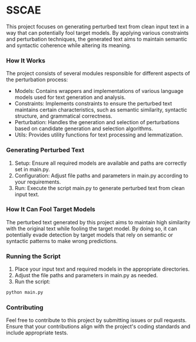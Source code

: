 # SSCAE
This project focuses on generating perturbed text from clean input text in a way that can potentially fool target models. By applying various constraints and perturbation techniques, the generated text aims to maintain semantic and syntactic coherence while altering its meaning.

### How It Works
The project consists of several modules responsible for different aspects of the perturbation process:

* Models: Contains wrappers and implementations of various language models used for text generation and analysis.
* Constraints: Implements constraints to ensure the perturbed text maintains certain characteristics, such as semantic similarity, syntactic structure, and grammatical correctness.
* Perturbation: Handles the generation and selection of perturbations based on candidate generation and selection algorithms.
* Utils: Provides utility functions for text processing and lemmatization.

### Generating Perturbed Text
1. Setup: Ensure all required models are available and paths are correctly set in main.py.
2. Configuration: Adjust file paths and parameters in main.py according to your requirements.
3. Run: Execute the script main.py to generate perturbed text from clean input text.

### How It Can Fool Target Models
The perturbed text generated by this project aims to maintain high similarity with the original text while fooling the target model. By doing so, it can potentially evade detection by target models that rely on semantic or syntactic patterns to make wrong predictions.

### Running the Script
1. Place your input text and required models in the appropriate directories.
2. Adjust the file paths and parameters in main.py as needed.
3. Run the script:
```bash
python main.py
```

### Contributing
Feel free to contribute to this project by submitting issues or pull requests. Ensure that your contributions align with the project's coding standards and include appropriate tests.
